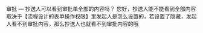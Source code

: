 <!--
 * @Date: 2020-11-25 11:24:59
 * @LastEditors: Lq
 * @LastEditTime: 2020-11-25 11:25:00
 * @FilePath: /learnningNotes/接入钉钉/注意点.md
-->


审批 — 抄送人可以看到审批单全部的内容吗？
您好，抄送人能不能看到全部内容取决于【流程设计的表单操作权限】里发起人是怎么设置的，若设置了隐藏，发起人看不到审批内容，那么抄送人也就看不到审批内容的哦